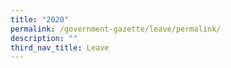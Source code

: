 ```yaml
---
title: "2020"
permalink: /government-gazette/leave/permalink/
description: ""
third_nav_title: Leave
---
```

